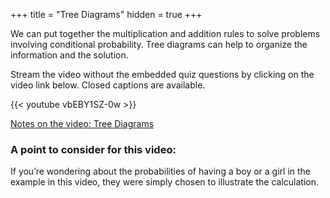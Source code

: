 +++
title = "Tree Diagrams"
hidden = true
+++

We can put together the multiplication and addition rules to solve problems involving conditional probability. Tree diagrams can help to organize the information and the solution.

Stream the video without the embedded quiz questions by clicking on the video link below. Closed captions are available.

{{< youtube vbEBY1SZ-0w >}}

[Notes on the video: Tree Diagrams](../4-5-Tree-Diagrams.pdf)

### A point to consider for this video:

If you’re wondering about the probabilities of having a boy or a girl in the example in this video, they were simply chosen to illustrate the calculation.